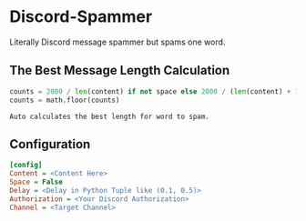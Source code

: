 # Discord-Spammer
Literally Discord message spammer but spams one word.

## The Best Message Length Calculation
```python
counts = 2000 / len(content) if not space else 2000 / (len(content) + 1)
counts = math.floor(counts)
```
`Auto calculates the best length for word to spam.`

## Configuration
```ini
[config]
Content = <Content Here>
Space = False
Delay = <Delay in Python Tuple like (0.1, 0.5)>
Authorization = <Your Discord Authorization>
Channel = <Target Channel>
```
